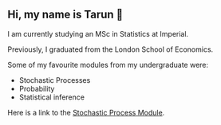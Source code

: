 ## Hi, my name is Tarun 👋

I am currently studying an MSc in Statistics at Imperial.

Previously, I graduated from the London School of Economics.

Some of my favourite modules from my undergraduate were:

- Stochastic Processes
- Probability
- Statistical inference

Here is a link to the [Stochastic Process Module](https://www.lse.ac.uk/resources/calendar2023-2024/courseGuides/ST/2023_ST302.htm).


